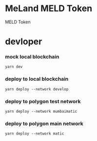 # MeLand MELD Token
MELD Token

# devloper

### mock local blockchain
```
yarn dev
```

### deploy to local blockchain
```
yarn deploy --network develop
```

### deploy to polygon test network
```
yarn deploy --network mumbaimatic
``` 

### deploy to polygon main network
```
yarn deploy --network matic
```